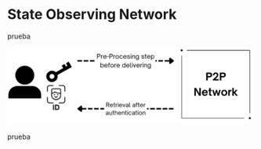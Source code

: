 <!-- 
Título? El propósito es prover una 

Layout
- 

-->

# State Observing Network

prueba

![simple son flow](../assets/simple_son_flow.png)

prueba

